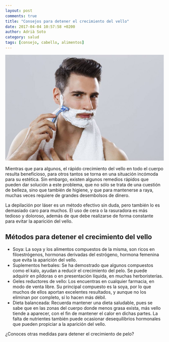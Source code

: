 ```yaml
---
layout: post
comments: true
title: "Consejos para detener el crecimiento del vello"
date: 2017-04-04 10:57:58 +0200
author: Adrià Soto
category: salud
tags: [consejo, cabello, alimentos]
---
```

![Crecimiento del cabello](/assets/crecimiento-del-cabello.jpg)

Mientras que para algunos, el rápido crecimiento del vello en todo el cuerpo 
resulta beneficioso, para otros tantos se torna en una situación incómoda para 
su estética. Sin embargo, existen algunos remedios rápidos que pueden dar solución 
a este problema, que no sólo se trata de una cuestión de belleza, sino que también 
de higiene, y que para mantenerse a raya, muchas veces requiere de grandes desembolsos 
de dinero.

<!--excerpt-->

La depilación por láser es un método efectivo sin duda, pero también lo es demasiado caro 
para muchos. El uso de cera o la rasuradora es más tedioso y doloroso, además de que debe 
realizarse de forma constante para evitar la aparición del vello.

## Métodos para detener el crecimiento del vello

* Soya: La soya y los alimentos compuestos de la misma, son ricos en filoestrógenos, hormonas 
derivadas del estrógeno, hormona femenina que evita la aparición del vello.
* Suplementos herbales: Se ha demostrado que algunos compuestos como el kalo, ayudan a reducir 
el crecimiento del pelo. Se puede adquirir en píldoras o en presentación líquida, en muchas 
herboristerías.
*  Geles reductores de vello: Los encuentras en cualquier farmacia, en modo de venta libre. 
Su principal compuesto es la soya, por lo que muchos de ellos aportan excelentes resultados, 
y aunque no los eliminan por completo, sí lo hacen más débil.
* Dieta balanceada: Recuerda mantener una dieta saludable, pues se sabe que en las zonas del 
cuerpo donde menos grasa exista, más vello tiende a aparecer, con el fin de mantener el calor 
en dichas partes. La falta de nutrientes también puede ocasionar desequilibrios hormonales que 
pueden propiciar a la aparición del vello.

¿Conoces otras medidas para detener el crecimiento de pelo?
